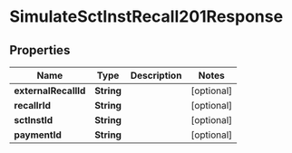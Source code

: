 

# SimulateSctInstRecall201Response


## Properties

| Name | Type | Description | Notes |
|------------ | ------------- | ------------- | -------------|
|**externalRecallId** | **String** |  |  [optional] |
|**recallrId** | **String** |  |  [optional] |
|**sctInstId** | **String** |  |  [optional] |
|**paymentId** | **String** |  |  [optional] |



